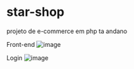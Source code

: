 # star-shop
projeto de e-commerce em php ta andano

Front-end 
![image](https://github.com/davimouravilaca/star-shop/assets/76662862/b2298ffd-531c-4170-a5a7-b4f7ce4487fd)

Login
![image](https://github.com/davimouravilaca/star-shop/assets/76662862/ef35a2a9-b536-4d15-871e-99845e905b2b)
